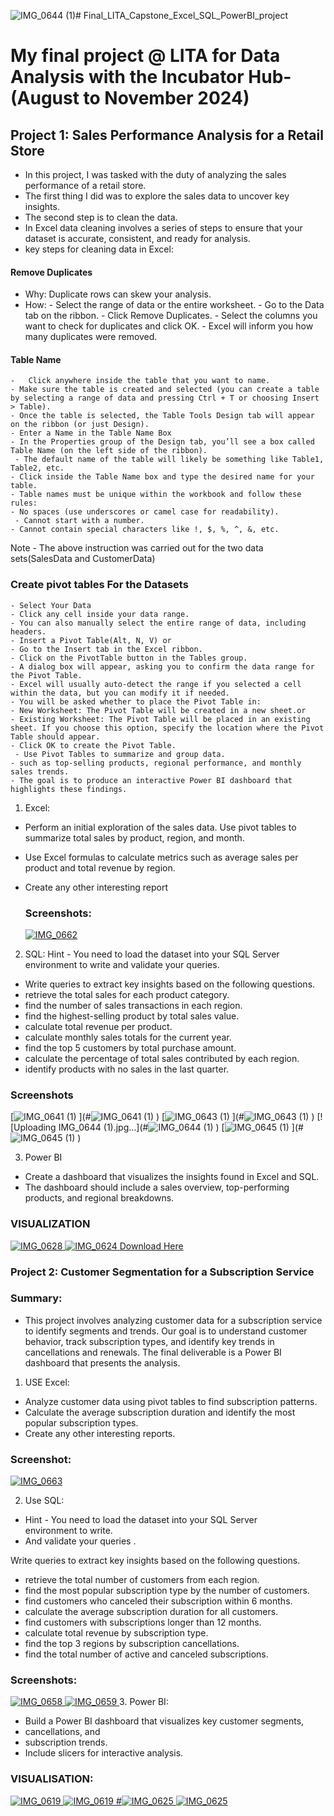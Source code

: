 ![IMG_0644 (1)](https://github.com/user-attachments/assets/91ebae57-9801-451d-b1b5-4838170ec476)# Final_LITA_Capstone_Excel_SQL_PowerBI_project

# My final project @ LITA for Data Analysis with the Incubator Hub-(August to November 2024)

 ## Project 1: Sales Performance Analysis for a Retail Store
- In this project, I was tasked with the duty of  analyzing the sales performance of a retail store.
- The first thing I did was to explore the sales data to uncover key insights.
- The second step is to clean the data.
- In Excel data cleaning involves a series of steps to ensure that your dataset is accurate, consistent, and ready for analysis.
- key steps for cleaning data in Excel:
#### Remove Duplicates
   - Why: Duplicate rows can skew your analysis.
   - How:
    -	Select the range of data or the entire worksheet.
    -	Go to the Data tab on the ribbon.
    -	Click Remove Duplicates.
    -	Select the columns you want to check for duplicates and click OK.
    -	Excel will inform you how many duplicates were removed.
#### Table Name
    -	Click anywhere inside the table that you want to name.
    - Make sure the table is created and selected (you can create a table by selecting a range of data and pressing Ctrl + T or choosing Insert > Table).   
    - Once the table is selected, the Table Tools Design tab will appear on the ribbon (or just Design).
    - Enter a Name in the Table Name Box
    - In the Properties group of the Design tab, you’ll see a box called Table Name (on the left side of the ribbon).
	 - The default name of the table will likely be something like Table1, Table2, etc.
    - Click inside the Table Name box and type the desired name for your table.
    - Table names must be unique within the workbook and follow these rules:
    - No spaces (use underscores or camel case for readability).
	 - Cannot start with a number.
    - Cannot contain special characters like !, $, %, ^, &, etc.

Note - The above instruction was carried out for the two data sets(SalesData and CustomerData)

### Create pivot tables For the Datasets
    - Select Your Data
    - Click any cell inside your data range.
    - You can also manually select the entire range of data, including headers.
    - Insert a Pivot Table(Alt, N, V) or
    - Go to the Insert tab in the Excel ribbon.
    - Click on the PivotTable button in the Tables group.  
    - A dialog box will appear, asking you to confirm the data range for the Pivot Table. 
    - Excel will usually auto-detect the range if you selected a cell within the data, but you can modify it if needed.
    - You will be asked whether to place the Pivot Table in:
    - New Worksheet: The Pivot Table will be created in a new sheet.or
    - Existing Worksheet: The Pivot Table will be placed in an existing sheet. If you choose this option, specify the location where the Pivot Table should appear.
    - Click OK to create the Pivot Table.
 	 - Use Pivot Tables to summarize and group data.
    - such as top-selling products, regional performance, and monthly sales trends.
    - The goal is to produce an interactive Power BI dashboard that highlights these findings.


1. Excel:
 - Perform an initial exploration of the sales data. Use pivot tables to summarize total sales by product, region, and month.

 - Use Excel formulas to calculate metrics such as average sales per product and total revenue by region.

- Create any other interesting report

  ### Screenshots:
  [![IMG_0662](https://github.com/user-attachments/assets/2be9c04e-bb95-4c65-85ff-3aeb548a4ad3)
](#![IMG_0662](https://github.com/user-attachments/assets/a4e9841d-ab47-4fd3-9665-80d6255da88f)
)
 

2. SQL:
Hint - You need to load the dataset into your SQL Server environment to write and validate your queries.
- Write queries to extract key insights based on the following questions.
- retrieve the total sales for each product category.
- find the number of sales transactions in each region.
- find the highest-selling product by total sales value.
- calculate total revenue per product.
- calculate monthly sales totals for the current year.
- find the top 5 customers by total purchase amount.
- calculate the percentage of total sales contributed by each region.
- identify products with no sales in the last quarter.

### Screenshots
[![IMG_0641 (1)](https://github.com/user-attachments/assets/bf5c73e1-c7c3-45d4-8b83-7292758f9992)
](#![IMG_0641 (1)](https://github.com/user-attachments/assets/1743b376-7d5c-4bfb-865d-49ffccc17c35)
)
[![IMG_0643 (1)](https://github.com/user-attachments/assets/249acc46-8f15-4b03-a29f-e2953143dd86)
](#![IMG_0643 (1)](https://github.com/user-attachments/assets/bd10d5e6-6452-4928-a568-7aa52c85e84c)
)
[![Uploading IMG_0644 (1).jpg…](#![IMG_0644 (1)](https://github.com/user-attachments/assets/c2136223-2d52-4abf-a52d-4ee8a9b75fe4)
)
[![IMG_0645 (1)](https://github.com/user-attachments/assets/2f435ade-a5a1-4eb6-9b59-e43cd71d4a18)
](#![IMG_0645 (1)](https://github.com/user-attachments/assets/a063bb22-f000-433a-a5da-5ead3677f6c5)
)

3.  Power BI
- Create a dashboard that visualizes the insights found in Excel and SQL.
- The dashboard should include a sales overview, top-performing products, and regional breakdowns.
### VISUALIZATION
[![IMG_0628](https://github.com/user-attachments/assets/d4aaebf8-0355-4b2a-b266-7d0e2c25bc7e)
](#![IMG_0628](https://github.com/user-attachments/assets/7c8bd3c6-fee5-460d-903b-de1ce4f0b5f7)
)
[![IMG_0624](https://github.com/user-attachments/assets/9075e0b7-e056-42d0-80b2-a64416f04d81)
](#![IMG_0624](https://github.com/user-attachments/assets/10234c3e-8164-4ac6-9624-b2d4759dae89)
)
[]()
[Download Here](![IMG_0622](https://github.com/user-attachments/assets/3e094e34-7d02-4519-b76c-1a08c716691d))

  
### Project 2: Customer Segmentation for a Subscription Service

### Summary:
 - This project involves analyzing customer data for a subscription service to identify segments and trends. Our goal is to understand customer behavior, track subscription 
   types, and identify key trends in cancellations and renewals. The final deliverable is a Power BI dashboard that presents the analysis.
   
1. USE Excel:
- Analyze customer data using pivot tables to find subscription patterns.
- Calculate the average subscription duration and identify the most popular subscription types.
- Create any other interesting reports.

### Screenshot:
 [![IMG_0663](https://github.com/user-attachments/assets/e3df2a02-bf25-4950-8597-9e26849a1f95)
](#![IMG_0663](https://github.com/user-attachments/assets/c59cb538-cb08-421b-80f2-da846e2e1a66)
)

2.  Use SQL:
 - Hint - You need to load the dataset into your SQL Server environment to write.
 - And validate your queries . 

Write queries to extract key insights based on the following questions. 
- retrieve the total number of customers from each region. 
- find the most popular subscription type by the number of customers.
- find customers who canceled their subscription within 6 months. 
- calculate the average subscription duration for all customers.
- find customers with subscriptions longer than 12 months.
- calculate total revenue by subscription type.
- find the top 3 regions by subscription cancellations.
- find the total number of active and canceled subscriptions.

### Screenshots:
[![IMG_0658](https://github.com/user-attachments/assets/05cf058e-37c1-48f8-aa31-37787bd2f413)
](#![IMG_0658](https://github.com/user-attachments/assets/2c093bdf-fd9e-4eac-bbc4-537c525439fa)
)
[![IMG_0659](https://github.com/user-attachments/assets/97a14aec-d4ab-4a93-9259-aa6bd82afa4f)
](#![IMG_0659](https://github.com/user-attachments/assets/cfa06599-56fa-4c1d-ba96-5b513a984079)
)
3. Power BI:    
            
- Build a Power BI dashboard that visualizes key customer segments,
- cancellations, and
- subscription trends.
- Include slicers for interactive analysis.

### VISUALISATION:
[![IMG_0619](https://github.com/user-attachments/assets/72f43e7d-62ae-449a-8a23-e0f89bddefbc)
](#![IMG_0619](https://github.com/user-attachments/assets/ed42925f-e02d-4f15-9ec2-b3812838e726)
)
[![IMG_0619](https://github.com/user-attachments/assets/e108ae17-0b00-49ed-a1e3-7dfe42f96acd)
](#![IMG_0619](https://github.com/user-attachments/assets/d672127c-8e79-48f0-a7f4-bde2c096040d)
)
[#![IMG_0625](https://github.com/user-attachments/assets/86967644-da90-42a0-be02-2237738a5947)
![IMG_0625](https://github.com/user-attachments/assets/5b61976e-d674-4cf3-b128-2f3be74411d8)
]()
